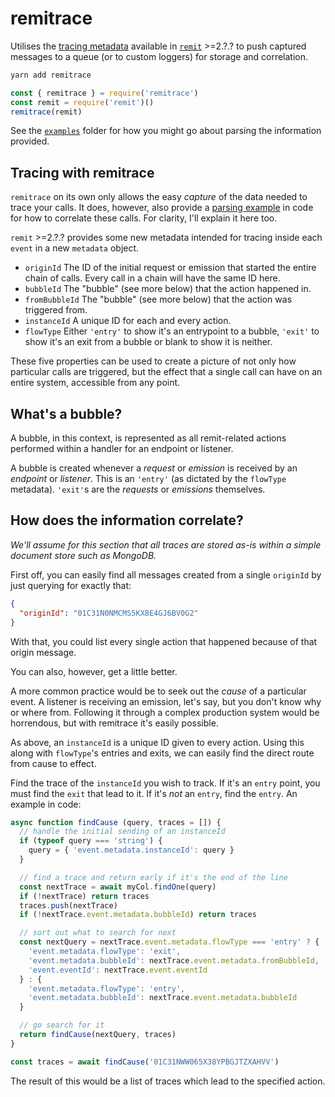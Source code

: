 # remitrace

Utilises the [tracing metadata](#) available in [`remit`](https://github.com/jpwilliams/remit) >=2.?.? to push captured messages to a queue (or to custom loggers) for storage and correlation.

``` sh
yarn add remitrace
```

``` js
const { remitrace } = require('remitrace')
const remit = require('remit')()
remitrace(remit)
```

See the [`examples`](#) folder for how you might go about parsing the information provided.

## Tracing with remitrace

`remitrace` on its own only allows the easy _capture_ of the data needed to trace your calls. It does, however, also provide a [parsing example](#) in code for how to correlate these calls. For clarity, I'll explain it here too.

`remit` >=2.?.? provides some new metadata intended for tracing inside each `event` in a new `metadata` object.

* `originId` The ID of the initial request or emission that started the entire chain of calls. Every call in a chain will have the same ID here.
* `bubbleId` The "bubble" (see more below) that the action happened in.
* `fromBubbleId` The "bubble" (see more below) that the action was triggered from.
* `instanceId` A unique ID for each and every action.
* `flowType` Either `'entry'` to show it's an entrypoint to a bubble, `'exit'` to show it's an exit from a bubble or blank to show it is neither.

These five properties can be used to create a picture of not only how particular calls are triggered, but the effect that a single call can have on an entire system, accessible from any point.

## What's a bubble?

A bubble, in this context, is represented as all remit-related actions performed within a handler for an endpoint or listener.

A bubble is created whenever a _request_ or _emission_ is received by an _endpoint_ or _listener_. This is an `'entry'` (as dictated by the `flowType` metadata). `'exit'`s are the _requests_ or _emissions_ themselves.

## How does the information correlate?

_We'll assume for this section that all traces are stored as-is within a simple document store such as MongoDB._

First off, you can easily find all messages created from a single `originId` by just querying for exactly that:

``` json
{
  "originId": "01C31N0NMCMS5KX8E4GJ6BV0G2"
}
```

With that, you could list every single action that happened because of that origin message.

You can also, however, get a little better.

A more common practice would be to seek out the _cause_ of a particular event. A listener is receiving an emission, let's say, but you don't know why or where from. Following it through a complex production system would be horrendous, but with remitrace it's easily possible.

As above, an `instanceId` is a unique ID given to every action. Using this along with `flowType`'s entries and exits, we can easily find the direct route from cause to effect.

Find the trace of the `instanceId` you wish to track. If it's an `entry` point, you must find the `exit` that lead to it. If it's _not_ an `entry`, find the `entry`. An example in code:

``` js
async function findCause (query, traces = []) {
  // handle the initial sending of an instanceId
  if (typeof query === 'string') {
    query = { 'event.metadata.instanceId': query }
  }

  // find a trace and return early if it's the end of the line
  const nextTrace = await myCol.findOne(query)
  if (!nextTrace) return traces
  traces.push(nextTrace)
  if (!nextTrace.event.metadata.bubbleId) return traces

  // sort out what to search for next
  const nextQuery = nextTrace.event.metadata.flowType === 'entry' ? {
    'event.metadata.flowType': 'exit',
    'event.metadata.bubbleId': nextTrace.event.metadata.fromBubbleId,
    'event.eventId': nextTrace.event.eventId
  } : {
    'event.metadata.flowType': 'entry',
    'event.metadata.bubbleId': nextTrace.event.metadata.bubbleId
  }

  // go search for it
  return findCause(nextQuery, traces)
}

const traces = await findCause('01C31NWW065X38YPBGJTZXAHVV')
```

The result of this would be a list of traces which lead to the specified action.
